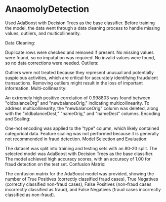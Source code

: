 ﻿# AnaomolyDetection

Used AdaBoost with Decision Trees as the base classifier. Before training the model, the data went through a data cleaning process to handle missing values, outliers, and multicollinearity.

Data Cleaning:

Duplicate rows were checked and removed if present.
No missing values were found, so no imputation was required.
No invalid values were found, so no data corrections were needed.
Outliers:

Outliers were not treated because they represent unusual and potentially suspicious activities, which are critical for accurately identifying fraudulent transactions. Removing outliers might result in the loss of important information.
Multi-collinearity:

An extremely high positive correlation of 0.998803 was found between "oldbalanceOrg" and "newbalanceOrig," indicating multicollinearity.
To address multicollinearity, the "newbalanceOrig" column was deleted, along with the "oldbalanceDest," "nameOrig," and "nameDest" columns.
Encoding and Scaling:

One-hot encoding was applied to the "type" column, which likely contained categorical data.
Feature scaling was not performed because it is generally not recommended in fraud detection.
Model Selection and Evaluation:

The dataset was split into training and testing sets with an 80-20 split.
The selected model was AdaBoost with Decision Trees as the base classifier.
The model achieved high accuracy scores, with an accuracy of 1.00 for fraud detection on the test set.
Confusion Matrix:

The confusion matrix for the AdaBoost model was provided, showing the number of True Positives (correctly classified fraud cases), True Negatives (correctly classified non-fraud cases), False Positives (non-fraud cases incorrectly classified as fraud), and False Negatives (fraud cases incorrectly classified as non-fraud).
